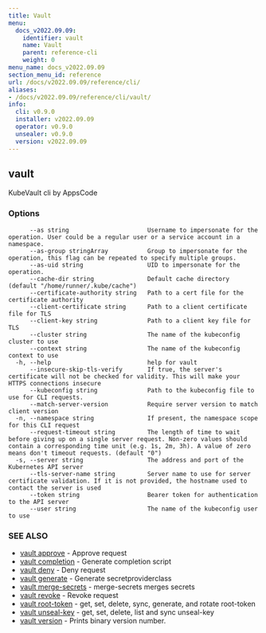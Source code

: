 ```yaml
---
title: Vault
menu:
  docs_v2022.09.09:
    identifier: vault
    name: Vault
    parent: reference-cli
    weight: 0
menu_name: docs_v2022.09.09
section_menu_id: reference
url: /docs/v2022.09.09/reference/cli/
aliases:
- /docs/v2022.09.09/reference/cli/vault/
info:
  cli: v0.9.0
  installer: v2022.09.09
  operator: v0.9.0
  unsealer: v0.9.0
  version: v2022.09.09
---
```


## vault

KubeVault cli by AppsCode

### Options

```
      --as string                      Username to impersonate for the operation. User could be a regular user or a service account in a namespace.
      --as-group stringArray           Group to impersonate for the operation, this flag can be repeated to specify multiple groups.
      --as-uid string                  UID to impersonate for the operation.
      --cache-dir string               Default cache directory (default "/home/runner/.kube/cache")
      --certificate-authority string   Path to a cert file for the certificate authority
      --client-certificate string      Path to a client certificate file for TLS
      --client-key string              Path to a client key file for TLS
      --cluster string                 The name of the kubeconfig cluster to use
      --context string                 The name of the kubeconfig context to use
  -h, --help                           help for vault
      --insecure-skip-tls-verify       If true, the server's certificate will not be checked for validity. This will make your HTTPS connections insecure
      --kubeconfig string              Path to the kubeconfig file to use for CLI requests.
      --match-server-version           Require server version to match client version
  -n, --namespace string               If present, the namespace scope for this CLI request
      --request-timeout string         The length of time to wait before giving up on a single server request. Non-zero values should contain a corresponding time unit (e.g. 1s, 2m, 3h). A value of zero means don't timeout requests. (default "0")
  -s, --server string                  The address and port of the Kubernetes API server
      --tls-server-name string         Server name to use for server certificate validation. If it is not provided, the hostname used to contact the server is used
      --token string                   Bearer token for authentication to the API server
      --user string                    The name of the kubeconfig user to use
```

### SEE ALSO

* [vault approve](/docs/v2022.09.09/reference/cli/vault_approve)	 - Approve request
* [vault completion](/docs/v2022.09.09/reference/cli/vault_completion)	 - Generate completion script
* [vault deny](/docs/v2022.09.09/reference/cli/vault_deny)	 - Deny request
* [vault generate](/docs/v2022.09.09/reference/cli/vault_generate)	 - Generate secretproviderclass
* [vault merge-secrets](/docs/v2022.09.09/reference/cli/vault_merge-secrets)	 - merge-secrets merges secrets
* [vault revoke](/docs/v2022.09.09/reference/cli/vault_revoke)	 - Revoke request
* [vault root-token](/docs/v2022.09.09/reference/cli/vault_root-token)	 - get, set, delete, sync, generate, and rotate root-token
* [vault unseal-key](/docs/v2022.09.09/reference/cli/vault_unseal-key)	 - get, set, delete, list and sync unseal-key
* [vault version](/docs/v2022.09.09/reference/cli/vault_version)	 - Prints binary version number.

